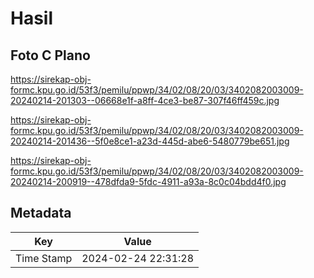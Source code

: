 # Hasil

## Foto C Plano

https://sirekap-obj-formc.kpu.go.id/53f3/pemilu/ppwp/34/02/08/20/03/3402082003009-20240214-201303--06668e1f-a8ff-4ce3-be87-307f46ff459c.jpg

https://sirekap-obj-formc.kpu.go.id/53f3/pemilu/ppwp/34/02/08/20/03/3402082003009-20240214-201436--5f0e8ce1-a23d-445d-abe6-5480779be651.jpg

https://sirekap-obj-formc.kpu.go.id/53f3/pemilu/ppwp/34/02/08/20/03/3402082003009-20240214-200919--478dfda9-5fdc-4911-a93a-8c0c04bdd4f0.jpg


## Metadata

| Key        | Value               |
| ---------- | ------------------- |
| Time Stamp | 2024-02-24 22:31:28 |



